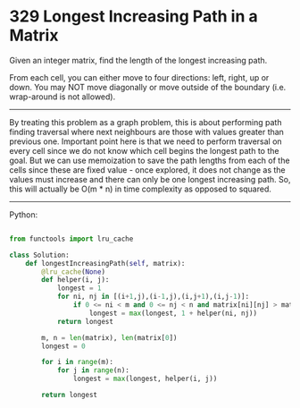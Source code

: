 # 329 Longest Increasing Path in a Matrix

Given an integer matrix, find the length of the longest increasing path.

From each cell, you can either move to four directions: left, right, up or
down. You may NOT move diagonally or move outside of the boundary (i.e.
wrap-around is not allowed).

---

By treating this problem as a graph problem, this is about performing path
finding traversal where next neighbours are those with values greater than
previous one. Important point here is that we need to perform traversal on
every cell since we do not know which cell begins the longest path to the goal.
But we can use memoization to save the path lengths from each of the cells
since these are fixed value - once explored, it does not change as the values
must increase and there can only be one longest increasing path. So, this will
actually be O(m * n) in time complexity as opposed to squared.

---

Python:

```python

from functools import lru_cache

class Solution:
    def longestIncreasingPath(self, matrix):
        @lru_cache(None)
        def helper(i, j):
            longest = 1
            for ni, nj in [(i+1,j),(i-1,j),(i,j+1),(i,j-1)]:
                if 0 <= ni < m and 0 <= nj < n and matrix[ni][nj] > matrix[i][j]:
                    longest = max(longest, 1 + helper(ni, nj))
            return longest

        m, n = len(matrix), len(matrix[0])
        longest = 0

        for i in range(m):
            for j in range(n):
                longest = max(longest, helper(i, j))

        return longest
```


